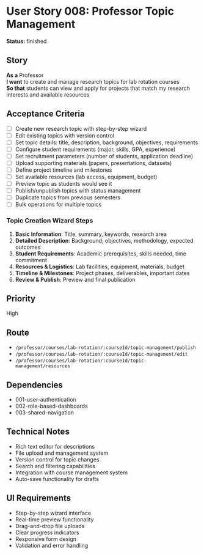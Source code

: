 # User Story 008: Professor Topic Management

**Status:** finished

## Story
**As a** Professor  
**I want** to create and manage research topics for lab rotation courses  
**So that** students can view and apply for projects that match my research interests and available resources

## Acceptance Criteria
- [ ] Create new research topic with step-by-step wizard
- [ ] Edit existing topics with version control
- [ ] Set topic details: title, description, background, objectives, requirements
- [ ] Configure student requirements (major, skills, GPA, experience)
- [ ] Set recruitment parameters (number of students, application deadline)
- [ ] Upload supporting materials (papers, presentations, datasets)
- [ ] Define project timeline and milestones
- [ ] Set available resources (lab access, equipment, budget)
- [ ] Preview topic as students would see it
- [ ] Publish/unpublish topics with status management
- [ ] Duplicate topics from previous semesters
- [ ] Bulk operations for multiple topics

### Topic Creation Wizard Steps
1. **Basic Information**: Title, summary, keywords, research area
2. **Detailed Description**: Background, objectives, methodology, expected outcomes
3. **Student Requirements**: Academic prerequisites, skills needed, time commitment
4. **Resources & Logistics**: Lab facilities, equipment, materials, budget
5. **Timeline & Milestones**: Project phases, deliverables, important dates
6. **Review & Publish**: Preview and final publication

## Priority
High

## Route
- `/professor/courses/lab-rotation/:courseId/topic-management/publish`
- `/professor/courses/lab-rotation/:courseId/topic-management/edit`
- `/professor/courses/lab-rotation/:courseId/topic-management/resources`

## Dependencies
- 001-user-authentication
- 002-role-based-dashboards
- 003-shared-navigation

## Technical Notes
- Rich text editor for descriptions
- File upload and management system
- Version control for topic changes
- Search and filtering capabilities
- Integration with course management system
- Auto-save functionality for drafts

## UI Requirements
- Step-by-step wizard interface
- Real-time preview functionality
- Drag-and-drop file uploads
- Clear progress indicators
- Responsive form design
- Validation and error handling